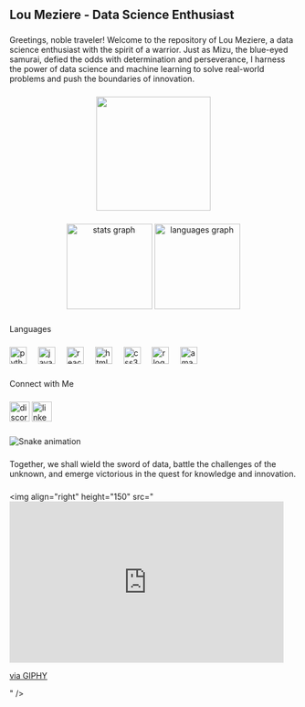 <h2 align="left">Lou Meziere - Data Science Enthusiast </h2>

###

<p align="left">Greetings, noble traveler! Welcome to the repository of Lou Meziere, a data science enthusiast with the spirit of a warrior. Just as Mizu, the blue-eyed samurai, defied the odds with determination and perseverance, I harness the power of data science and machine learning to solve real-world problems and push the boundaries of innovation.</p>

###

<div align="center">
  <img height="200" src="https://tenor.com/view/drawing-sword-mizu-blue-eye-samurai-let's-fight-duel-gif-11112287073923542344"  />
</div>

###

<div align="center">
  <img src="https://github-readme-stats.vercel.app/api?username=loumeziere&hide_title=false&hide_rank=false&show_icons=true&include_all_commits=true&count_private=true&disable_animations=false&theme=dracula&locale=en&hide_border=false" height="150" alt="stats graph"  />
  <img src="https://github-readme-stats.vercel.app/api/top-langs?username=loumeziere&locale=en&hide_title=false&layout=compact&card_width=320&langs_count=5&theme=dracula&hide_border=false" height="150" alt="languages graph"  />
</div>

###

<p align="left">Languages</p>

###

<div align="left">
  <img src="https://cdn.jsdelivr.net/gh/devicons/devicon/icons/python/python-original.svg" height="30" alt="python logo"  />
  <img width="12" />
  <img src="https://cdn.jsdelivr.net/gh/devicons/devicon/icons/javascript/javascript-original.svg" height="30" alt="javascript logo"  />
  <img width="12" />
  <img src="https://cdn.jsdelivr.net/gh/devicons/devicon/icons/react/react-original.svg" height="30" alt="react logo"  />
  <img width="12" />
  <img src="https://cdn.jsdelivr.net/gh/devicons/devicon/icons/html5/html5-original.svg" height="30" alt="html5 logo"  />
  <img width="12" />
  <img src="https://cdn.jsdelivr.net/gh/devicons/devicon/icons/css3/css3-original.svg" height="30" alt="css3 logo"  />
  <img width="12" />
  <img src="https://cdn.jsdelivr.net/gh/devicons/devicon/icons/r/r-original.svg" height="30" alt="r logo"  />
  <img width="12" />
  <img src="https://cdn.jsdelivr.net/gh/devicons/devicon/icons/amazonwebservices/amazonwebservices-original.svg" height="30" alt="amazonwebservices logo"  />
</div>

###

<p align="left">Connect with Me</p>

###

<div align="left">
  <img src="https://img.shields.io/static/v1?message=Discord&logo=discord&label=&color=7289DA&logoColor=white&labelColor=&style=for-the-badge" height="35" alt="discord logo"  />
  <img src="https://img.shields.io/static/v1?message=LinkedIn&logo=linkedin&label=&color=0077B5&logoColor=white&labelColor=&style=for-the-badge" height="35" alt="linkedin logo"  />
</div>

###

<img src="https://raw.githubusercontent.com/loumeziere/loumeziere/output/snake.svg" alt="Snake animation" />

###

<p align="left">Together, we shall wield the sword of data, battle the challenges of the unknown, and emerge victorious in the quest for knowledge and innovation.</p>

###

<img align="right" height="150" src="<iframe src="https://giphy.com/embed/qLHpYDyJoGfde" width="480" height="283" style="" frameBorder="0" class="giphy-embed" allowFullScreen></iframe><p><a href="https://giphy.com/gifs/disney-animation-animated-gif-mulan-qLHpYDyJoGfde">via GIPHY</a></p>"  />

###
